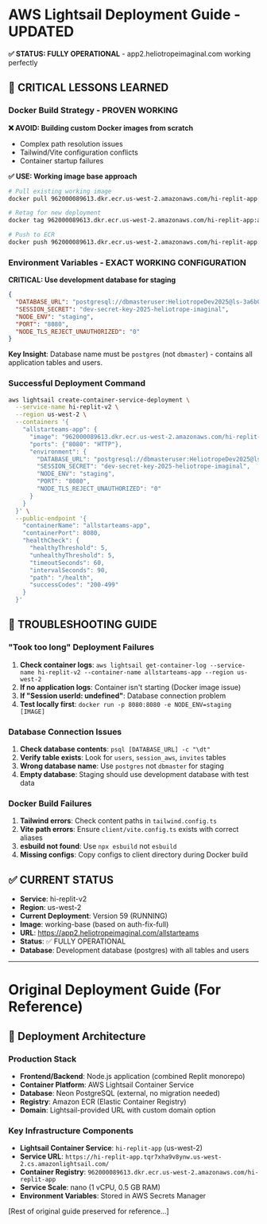 # AWS Lightsail Deployment Guide - UPDATED

**✅ STATUS: FULLY OPERATIONAL** - app2.heliotropeimaginal.com working perfectly

## 🚨 CRITICAL LESSONS LEARNED

### **Docker Build Strategy - PROVEN WORKING**

**❌ AVOID: Building custom Docker images from scratch**
- Complex path resolution issues
- Tailwind/Vite configuration conflicts  
- Container startup failures

**✅ USE: Working image base approach**
```bash
# Pull existing working image
docker pull 962000089613.dkr.ecr.us-west-2.amazonaws.com/hi-replit-app:auth-fix-full

# Retag for new deployment
docker tag 962000089613.dkr.ecr.us-west-2.amazonaws.com/hi-replit-app:auth-fix-full 962000089613.dkr.ecr.us-west-2.amazonaws.com/hi-replit-app:working-base

# Push to ECR
docker push 962000089613.dkr.ecr.us-west-2.amazonaws.com/hi-replit-app:working-base
```

### **Environment Variables - EXACT WORKING CONFIGURATION**

**CRITICAL: Use development database for staging**
```json
{
  "DATABASE_URL": "postgresql://dbmasteruser:HeliotropeDev2025@ls-3a6b051cdbc2d5e1ea4c550eb3e0cc5aef8be307.cvue4a2gwocx.us-west-2.rds.amazonaws.com:5432/postgres?sslmode=require",
  "SESSION_SECRET": "dev-secret-key-2025-heliotrope-imaginal",
  "NODE_ENV": "staging",
  "PORT": "8080",
  "NODE_TLS_REJECT_UNAUTHORIZED": "0"
}
```

**Key Insight**: Database name must be `postgres` (not `dbmaster`) - contains all application tables and users.

### **Successful Deployment Command**
```bash
aws lightsail create-container-service-deployment \
  --service-name hi-replit-v2 \
  --region us-west-2 \
  --containers '{
    "allstarteams-app": {
      "image": "962000089613.dkr.ecr.us-west-2.amazonaws.com/hi-replit-app:working-base",
      "ports": {"8080": "HTTP"},
      "environment": {
        "DATABASE_URL": "postgresql://dbmasteruser:HeliotropeDev2025@ls-3a6b051cdbc2d5e1ea4c550eb3e0cc5aef8be307.cvue4a2gwocx.us-west-2.rds.amazonaws.com:5432/postgres?sslmode=require",
        "SESSION_SECRET": "dev-secret-key-2025-heliotrope-imaginal",
        "NODE_ENV": "staging",
        "PORT": "8080",
        "NODE_TLS_REJECT_UNAUTHORIZED": "0"
      }
    }
  }' \
  --public-endpoint '{
    "containerName": "allstarteams-app", 
    "containerPort": 8080,
    "healthCheck": {
      "healthyThreshold": 5,
      "unhealthyThreshold": 5,
      "timeoutSeconds": 60,
      "intervalSeconds": 90,
      "path": "/health",
      "successCodes": "200-499"
    }
  }'
```

## 🔧 TROUBLESHOOTING GUIDE

### **"Took too long" Deployment Failures**
1. **Check container logs**: `aws lightsail get-container-log --service-name hi-replit-v2 --container-name allstarteams-app --region us-west-2`
2. **If no application logs**: Container isn't starting (Docker image issue)
3. **If "Session userId: undefined"**: Database connection problem
4. **Test locally first**: `docker run -p 8080:8080 -e NODE_ENV=staging [IMAGE]`

### **Database Connection Issues**
1. **Check database contents**: `psql [DATABASE_URL] -c "\dt"`
2. **Verify table exists**: Look for `users`, `session_aws`, `invites` tables
3. **Wrong database name**: Use `postgres` not `dbmaster` for staging
4. **Empty database**: Staging should use development database with test data

### **Docker Build Failures** 
1. **Tailwind errors**: Check content paths in `tailwind.config.ts`
2. **Vite path errors**: Ensure `client/vite.config.ts` exists with correct aliases
3. **esbuild not found**: Use `npx esbuild` not `esbuild`
4. **Missing configs**: Copy configs to client directory during Docker build

## ✅ CURRENT STATUS

- **Service**: hi-replit-v2 
- **Region**: us-west-2
- **Current Deployment**: Version 59 (RUNNING)
- **Image**: working-base (based on auth-fix-full)
- **URL**: https://app2.heliotropeimaginal.com/allstarteams
- **Status**: ✅ FULLY OPERATIONAL
- **Database**: Development database (postgres) with all tables and users

---

# Original Deployment Guide (For Reference)

## 🎯 **Deployment Architecture**

### **Production Stack**
- **Frontend/Backend**: Node.js application (combined Replit monorepo)
- **Container Platform**: AWS Lightsail Container Service
- **Database**: Neon PostgreSQL (external, no migration needed)
- **Registry**: Amazon ECR (Elastic Container Registry)
- **Domain**: Lightsail-provided URL with custom domain option

### **Key Infrastructure Components**
- **Lightsail Container Service**: `hi-replit-app` (us-west-2)
- **Service URL**: `https://hi-replit-app.tqr7xha9v8ynw.us-west-2.cs.amazonlightsail.com/`
- **Container Registry**: `962000089613.dkr.ecr.us-west-2.amazonaws.com/hi-replit-app`
- **Service Scale**: nano (1 vCPU, 0.5 GB RAM)
- **Environment Variables**: Stored in AWS Secrets Manager

[Rest of original guide preserved for reference...]
